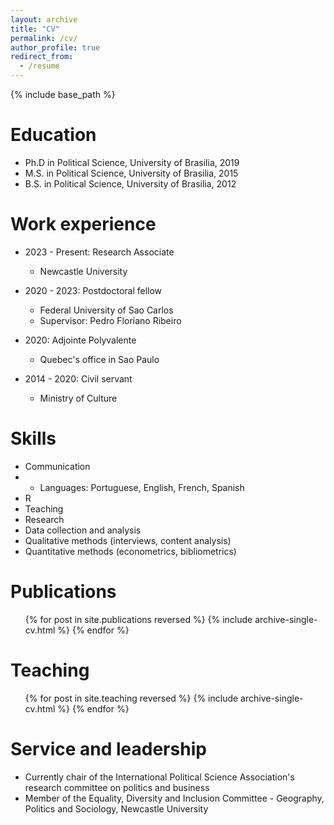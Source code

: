 ```yaml
---
layout: archive
title: "CV"
permalink: /cv/
author_profile: true
redirect_from:
  - /resume
---
```


{% include base_path %}

Education
======
* Ph.D in Political Science, University of Brasilia, 2019
* M.S. in Political Science, University of Brasilia, 2015
* B.S. in Political Science, University of Brasilia, 2012

Work experience
======
* 2023 - Present: Research Associate
  * Newcastle University

* 2020 - 2023: Postdoctoral fellow
  * Federal University of Sao Carlos
  * Supervisor: Pedro Floriano Ribeiro
    
* 2020: Adjointe Polyvalente
  * Quebec's office in Sao Paulo

* 2014 - 2020: Civil servant
  * Ministry of Culture
  
Skills
======
* Communication
* * Languages: Portuguese, English, French, Spanish
* R
* Teaching
* Research
* Data collection and analysis
* Qualitative methods (interviews, content analysis)
* Quantitative methods (econometrics, bibliometrics)

Publications
======
  <ul>{% for post in site.publications reversed %}
    {% include archive-single-cv.html %}
  {% endfor %}</ul>
  
Teaching
======
  <ul>{% for post in site.teaching reversed %}
    {% include archive-single-cv.html %}
  {% endfor %}</ul>
  
Service and leadership
======
* Currently chair of the International Political Science Association's research committee on politics and business
* Member of the Equality, Diversity and Inclusion Committee - Geography, Politics and Sociology, Newcastle University
